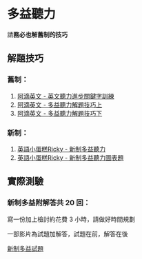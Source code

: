 # 多益聽力

  請**務必也解舊制的技巧**
  
## 解題技巧

### 舊制：
1. [阿滴英文 - 英文聽力進步關鍵字訓練](https://www.youtube.com/watch?v=frliAs51LC0)
2. [阿滴英文 - 多益聽力解題技巧上](https://www.youtube.com/watch?v=fHHL0yc_5Kk)
3. [阿滴英文 - 多益聽力解題技巧下](https://www.youtube.com/watch?v=jJxZakzaYFA)

### 新制：
1. [英語小蛋糕Ricky - 新制多益聽力](https://www.youtube.com/watch?v=xGk_eBhrAqg)
2. [英語小蛋糕Ricky - 新制多益聽力圖表題](https://www.youtube.com/watch?v=34vffA3Qetk)

## 實際測驗
### 新制多益附解答共 20 回：

寫一份加上檢討約花費 3 小時，請做好時間規劃

一部影片為試題加解答，試題在前，解答在後

[新制多益試題](https://www.youtube.com/watch?v=-KXNISEAZe8&list=PLRovLoKPNV4RTm75cp7_xj22FqAt5MdBz)
